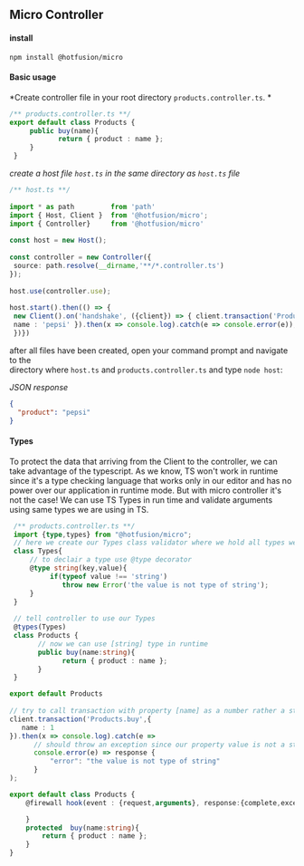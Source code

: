 ## Micro Controller  
  
  
#### install  
``npm install @hotfusion/micro``  
  
#### Basic usage  
  
  
*Create controller file in your root directory `products.controller.ts`. *  
```ts  
/** products.controller.ts **/  
export default class Products {  
     public buy(name){  
            return { product : name }; 
     }
 }  
```  
  
*create a host file `host.ts` in the same directory as `host.ts` file*  
```ts  
/** host.ts **/  
  
import * as path         from 'path'  
import { Host, Client }  from '@hotfusion/micro';  
import { Controller}     from '@hotfusion/micro'  
  
const host = new Host();  
  
const controller = new Controller({  
 source: path.resolve(__dirname,'**/*.controller.ts')  
});  
  
host.use(controller.use);  
  
host.start().then(() => {  
 new Client().on('handshake', ({client}) => { client.transaction('Products.buy',{  
 name : 'pepsi' }).then(x => console.log).catch(e => console.error(e));  
 })})  
```  
  
after all files have been created, open your command prompt and navigate to the   
directory where `host.ts` and `products.controller.ts` and type `node host`:  
  
*JSON response*  
  
```json  
{  
  "product": "pepsi"  
}  
```  
  
#### Types  
To protect the data that arriving from the Client to the controller, we can take advantage of the typescript. As we know, TS won't work in runtime since it's a type checking language that works only in our editor and has no power over our application in runtime mode. But with micro controller it's not the case! We can use TS Types in run time and validate arguments using same types we are using in TS.
```ts  
 /** products.controller.ts **/ 
 import {type,types} from "@hotfusion/micro"; 
 // here we create our Types class validator where we hold all types we need to validate them 
 class Types{ 
     // to declair a type use @type decorator
     @type string(key,value){  
          if(typeof value !== 'string') 
             throw new Error('the value is not type of string'); 
     } 
 }  
 
 // tell controller to use our Types
 @types(Types) 
 class Products { 
       // now we can use [string] type in runtime
       public buy(name:string){  
             return { product : name }; 
       } 
 } 

export default Products 
  
// try to call transaction with property [name] as a number rather a string:  
client.transaction('Products.buy',{  
   name : 1 
}).then(x => console.log).catch(e => 
      // should throw an exception since our property value is not a string
      console.error(e) => response {  
          "error": "the value is not type of string"  
      }  
);  
```  


```ts
export default class Products {
    @firewall hook(event : {request,arguments}, response:{complete,exception}){

    }
    protected  buy(name:string){  
        return { product : name }; 
    } 
}
```